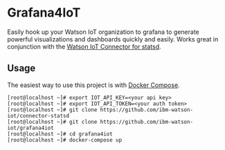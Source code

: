# Grafana4IoT

Easily hook up your Watson IoT organization to grafana to generate powerful visualizations and 
dashboards quickly and easily.  Works great in conjunction with the [Watson IoT Connector for statsd](https://github.com/ibm-watson-iot/connector-statsd).

## Usage
The easiest way to use this project is with [Docker Compose](https://www.docker.com/products/docker-compose).

```
[root@localhost ~]# export IOT_API_KEY=<your api key>
[root@localhost ~]# export IOT_API_TOKEN=<your auth token>
[root@localhost ~]# git clone https://github.com/ibm-watson-iot/connector-statsd
[root@localhost ~]# git clone https://github.com/ibm-watson-iot/grafana4iot
[root@localhost ~]# cd grafana4iot
[root@localhost ~]# docker-compose up
```
